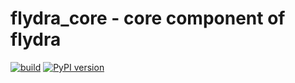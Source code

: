 # flydra_core - core component of flydra

[![build](https://github.com/strawlab/flydra/workflows/build-and-test/badge.svg?branch=master)](https://github.com/strawlab/flydra/actions?query=branch%3Amaster)
[![PyPI version](https://badge.fury.io/py/flydra-core.svg)](https://badge.fury.io/py/flydra-core)
